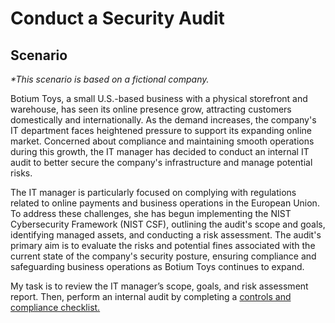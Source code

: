 <h1>Conduct a Security Audit</h1>

<h2>Scenario</h2>

<i>*This scenario is based on a fictional company.</i>

Botium Toys, a small U.S.-based business with a physical storefront and warehouse, has seen its online presence grow, attracting customers domestically and internationally. As the demand increases, the company's IT department faces heightened pressure to support its expanding online market. Concerned about compliance and maintaining smooth operations during this growth, the IT manager has decided to conduct an internal IT audit to better secure the company's infrastructure and manage potential risks.

The IT manager is particularly focused on complying with regulations related to online payments and business operations in the European Union. To address these challenges, she has begun implementing the NIST Cybersecurity Framework (NIST CSF), outlining the audit's scope and goals, identifying managed assets, and conducting a risk assessment. The audit's primary aim is to evaluate the risks and potential fines associated with the current state of the company's security posture, ensuring compliance and safeguarding business operations as Botium Toys continues to expand.

My task is to review the IT manager’s scope, goals, and risk assessment report. Then, perform an internal audit by completing a [controls and compliance checklist.](https://github.com/dainecryption/SecurityAudit/blob/main/Controls%20and%20Compliance%20Checklist.pdf)
<br />



<!--
 ```diff
- text in red
+ text in green
! text in orange
# text in gray
@@ text in purple (and bold)@@
```
--!>
